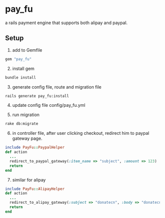 # pay_fu

a rails payment engine that supports both alipay and paypal.

## Setup

1) add to Gemfile

```ruby
gem "pay_fu"
```

2) install gem

```bash
bundle install
```

3) generate config file, route and migration file

```bash
rails generate pay_fu:install
```

4) update config file config/pay_fu.yml

5) run migration

```bash
rake db:migrate
```

6) in controller file, after user clicking checkout, redirect him to
   paypal gateway page.

```ruby
include PayFu::PaypalHelper
def action
  ...
  redirect_to_paypal_gateway(:item_name => "subject", :amount => 123)
  return
end
```

7) similar for alipay

```ruby
include PayFu::AlipayHelper
def action
  ...
  redirect_to_alipay_gateway(:subject => "donatecn", :body => "donatecn", :amount => @donate.amount, :out_trade_no => "123", :notify_url => pay_fu.alipay_transactions_notify_url)
  return
end
```
